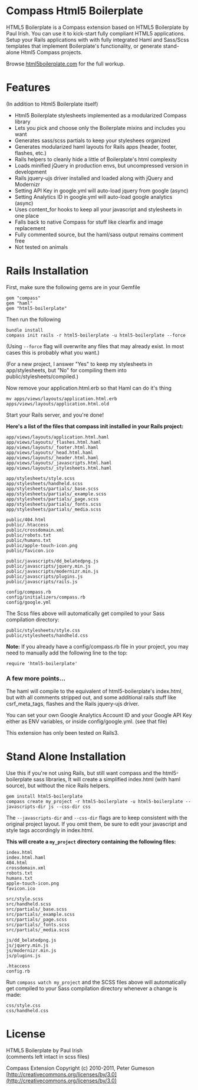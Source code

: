 Compass Html5 Boilerplate
=========================

HTML5 Boilerplate is a Compass extension based on HTML5 Boilerplate by Paul Irish.
You can use it to kick-start fully compliant HTML5 applications. Setup your Rails
applications with with fully integrated Haml and Sass/Scss templates that implement
Boilerplate's functionality, or generate stand-alone Html5 Compass projects.

Browse [html5boilerplate.com](http://html5boilerplate.com) for the full workup.

Features
=========
(In addition to Html5 Boilerplate itself)

* Html5 Boilerplate stylesheets implemented as a modularized Compass library
* Lets you pick and choose only the Boilerplate mixins and includes you want
* Generates sass/scss partials to keep your styleshees organized
* Generates modularized haml layouts for Rails apps (header, footer, flashes, etc.)
* Rails helpers to cleanly hide a little of Boilerplate's html complexity
* Loads minified jQuery in production envs, but uncompressed version in development
* Rails jquery-ujs driver installed and loaded along with jQuery and Modernizr
* Setting API Key in google.yml will auto-load jquery from google (async)
* Setting Analytics ID in google.yml will auto-load google analytics (async)
* Uses content_for hooks to keep all your javascript and stylesheets in one place
* Falls back to native Compass for stuff like clearfix and image replacement
* Fully commented source, but the haml/sass output remains comment free
* Not tested on animals

Rails Installation
==================

First, make sure the following gems are in your Gemfile

    gem "compass"
    gem "haml"
    gem "html5-boilerplate"

Then run the following

    bundle install
    compass init rails -r html5-boilerplate -u html5-boilerplate --force

(Using `--force` flag will overwrite any files that may already exist. In most cases this is probably what you want.)

(For a new project, I answer "Yes" to keep my stylesheets in app/stylesheets, but "No" for compiling them into public/stylesheets/compiled.)

Now remove your application.html.erb so that Haml can do it's thing

    mv apps/views/layouts/application.html.erb apps/views/layouts/application.html.old

Start your Rails server, and you're done!


**Here's a list of the files that compass init installed in your Rails project:**

    app/views/layouts/application.html.haml
    app/views/layouts/_flashes.html.haml
    app/views/layouts/_footer.html.haml
    app/views/layouts/_head.html.haml
    app/views/layouts/_header.html.haml
    app/views/layouts/_javascripts.html.haml
    app/views/layouts/_stylesheets.html.haml
    
    app/stylesheets/style.scss
    app/stylesheets/handheld.scss
    app/stylesheets/partials/_base.scss
    app/stylesheets/partials/_example.scss
    app/stylesheets/partials/_page.scss
    app/stylesheets/partials/_fonts.scss
    app/stylesheets/partials/_media.scss
    
    public/404.html
    public/.htaccess
    public/crossdomain.xml
    public/robots.txt
    public/humans.txt
    public/apple-touch-icon.png
    public/favicon.ico

    public/javascripts/dd_belatedpng.js
    public/javascripts/jquery.min.js
    public/javascripts/modernizr.min.js
    public/javascripts/plugins.js
    public/javascripts/rails.js
    
    config/compass.rb
    config/initializers/compass.rb
    config/google.yml

The Scss files above will automatically get compiled to your Sass compilation directory:

    public/stylesheets/style.css
    public/stylesheets/handheld.css

**Note:** If you already have a config/compass.rb file in your project, you may need to
manually add the following line to the top:

    require 'html5-boilerplate'

### A few more points...

The haml will compile to the equivalent of html5-boilerplate's index.html,
but with all comments stripped out, and some additional rails stuff
like csrf_meta_tags, flashes and the Rails jquery-ujs driver.

You can set your own Google Analytics Account ID and your Google API Key
either as ENV variables, or inside config/google.yml. (see that file)

This extension has only been tested on Rails3.


Stand Alone Installation
========================

Use this if you're not using Rails, but still want compass and the html5-boilerplate sass libraries,
It will create a simplified index.html (with haml source), but without the nice Rails helpers.

    gem install html5-boilerplate
    compass create my_project -r html5-boilerplate -u html5-boilerplate --javascripts-dir js --css-dir css

The `--javascripts-dir` and `--css-dir` flags are to keep consistent with the original project layout.
If you omit them, be sure to edit your javascript and style tags accordingly in index.html.

**This will create a `my_project` directory containing the following files:**  

    index.html
    index.html.haml
    404.html
    crossdomain.xml
    robots.txt
    humans.txt
    apple-touch-icon.png
    favicon.ico
    
    src/style.scss
    src/handheld.scss
    src/partials/_base.scss
    src/partials/_example.scss
    src/partials/_page.scss
    src/partials/_fonts.scss
    src/partials/_media.scss
    
    js/dd_belatedpng.js
    js/jquery.min.js
    js/modernizr.min.js
    js/plugins.js
    
    .htaccess
    config.rb

Run `compass watch my_project` and the SCSS files above will automatically
get compiled to your Sass compilation directory whenever a change is made:

    css/style.css
    css/handheld.css

License
=======

HTML5 Boilerplate by Paul Irish  
(comments left intact in scss files)

Compass Extension Copyright (c) 2010-2011, Peter Gumeson  
[http://creativecommons.org/licenses/by/3.0](http://creativecommons.org/licenses/by/3.0)
